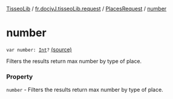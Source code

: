 [TisseoLib](../../index.md) / [fr.docjyJ.tisseoLib.request](../index.md) / [PlacesRequest](index.md) / [number](./number.md)

# number

`var number: `[`Int`](https://kotlinlang.org/api/latest/jvm/stdlib/kotlin/-int/index.html)`?` [(source)](https://github.com/docjyj/tisseoLib/tree/master/src/main/kotlin/fr/docjyJ/tisseoLib/request/PlacesRequest.kt#L53)

Filters the results return max number by type of place.

### Property

`number` - Filters the results return max number by type of place.